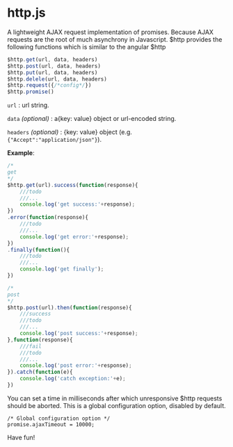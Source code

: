 # http.js

A lightweight AJAX request implementation of promises.
Because AJAX requests are the root of much asynchrony in Javascript.
\$http  provides the following functions which is similar to the angular $http

```js
$http.get(url, data, headers)
$http.post(url, data, headers)
$http.put(url, data, headers)
$http.delele(url, data, headers)
$http.request({/*config*/})
$http.promise()
```
`url`  : url string.

`data` *(optional)* : a{key: value} object or url-encoded string.

`headers` *(optional)* :   {key: value} object (e.g. `{"Accept":"application/json"}`).

**Example**:
```js
/*
get
*/
$http.get(url).success(function(response){
    ///todo
    ///...
    console.log('get success:'+response);
})
.error(function(response){
    ///todo
    ///...
    console.log('get error:'+response);
})
.finally(function(){
    ///todo
    ///...
    console.log('get finally');
})

/*
post
*/
$http.post(url).then(function(response){
    ///success
    ///todo
    ///...
    console.log('post success:'+response);
},function(response){
    ///fail
    ///todo
    ///...
    console.log('post error:'+response);
}).catch(function(e){
    console.log('catch exception:'+e);
})
```

You can set a time in milliseconds after which unresponsive $http
requests should be aborted. This is a global configuration option,
disabled by default.

    /* Global configuration option */
    promise.ajaxTimeout = 10000;


Have fun!
